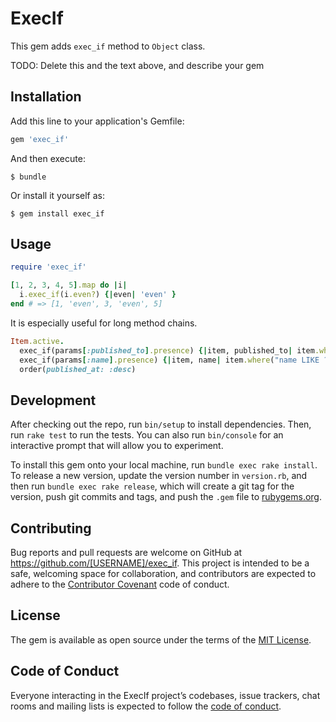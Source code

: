 # ExecIf

This gem adds `exec_if` method to `Object` class.

TODO: Delete this and the text above, and describe your gem

## Installation

Add this line to your application's Gemfile:

```ruby
gem 'exec_if'
```

And then execute:

    $ bundle

Or install it yourself as:

    $ gem install exec_if

## Usage

```ruby
require 'exec_if'

[1, 2, 3, 4, 5].map do |i|
  i.exec_if(i.even?) {|even| 'even' }
end # => [1, 'even', 3, 'even', 5]
```

It is especially useful for long method chains.

```ruby
Item.active.
  exec_if(params[:published_to].presence) {|item, published_to| item.where(published_at: nil..published_to) }.
  exec_if(params[:name].presence) {|item, name| item.where("name LIKE ?", "%#{name}%")}.
  order(published_at: :desc)
```

## Development

After checking out the repo, run `bin/setup` to install dependencies. Then, run `rake test` to run the tests. You can also run `bin/console` for an interactive prompt that will allow you to experiment.

To install this gem onto your local machine, run `bundle exec rake install`. To release a new version, update the version number in `version.rb`, and then run `bundle exec rake release`, which will create a git tag for the version, push git commits and tags, and push the `.gem` file to [rubygems.org](https://rubygems.org).

## Contributing

Bug reports and pull requests are welcome on GitHub at https://github.com/[USERNAME]/exec_if. This project is intended to be a safe, welcoming space for collaboration, and contributors are expected to adhere to the [Contributor Covenant](http://contributor-covenant.org) code of conduct.

## License

The gem is available as open source under the terms of the [MIT License](https://opensource.org/licenses/MIT).

## Code of Conduct

Everyone interacting in the ExecIf project’s codebases, issue trackers, chat rooms and mailing lists is expected to follow the [code of conduct](https://github.com/[USERNAME]/exec_if/blob/master/CODE_OF_CONDUCT.md).
